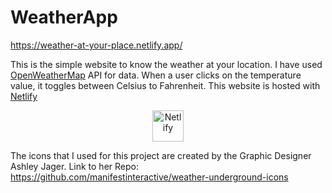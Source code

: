 # WeatherApp
https://weather-at-your-place.netlify.app/
<p>
  This is the simple website to know the weather at your location. I have used <a href="http://www.OpenWeatherMap.org" target="_blank">OpenWeatherMap</a> API for data. When a user clicks on the temperature value, it toggles between Celsius to Fahrenheit. This website is hosted with <a href="https://www.netlify.com/" target="_blank">Netlify</a>
</p>
<p align="center">
  <a href="https://weather-at-your-place.netlify.app/" target="_blank">
    <img src="https://mma.prnewswire.com/media/1099201/Netlify_Logo.jpg" height=50 alt="Netlify" />
  </a>
</p>

The icons that I used for this project are created by the Graphic Designer Ashley Jager.
Link to her Repo: https://github.com/manifestinteractive/weather-underground-icons